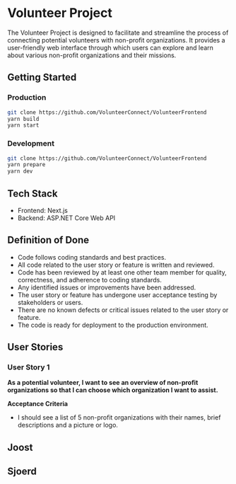 # Volunteer Project

The Volunteer Project is designed to facilitate and streamline the process of connecting potential volunteers with non-profit organizations. It provides a user-friendly web interface through which users can explore and learn about various non-profit organizations and their missions.

## Getting Started

### Production

```bash
git clone https://github.com/VolunteerConnect/VolunteerFrontend
yarn build
yarn start
```

### Development

```bash
git clone https://github.com/VolunteerConnect/VolunteerFrontend
yarn prepare
yarn dev
```

## Tech Stack

- Frontend: Next.js
- Backend: ASP.NET Core Web API

## Definition of Done

- Code follows coding standards and best practices.
- All code related to the user story or feature is written and reviewed.
- Code has been reviewed by at least one other team member for quality, correctness, and adherence to coding standards.
- Any identified issues or improvements have been addressed.
- The user story or feature has undergone user acceptance testing by stakeholders or users.
- There are no known defects or critical issues related to the user story or feature.
- The code is ready for deployment to the production environment.

## User Stories

### User Story 1

**As a potential volunteer, I want to see an overview of non-profit organizations so that I can choose which organization I want to assist.**

**Acceptance Criteria**

- I should see a list of 5 non-profit organizations with their names, brief descriptions and a picture or logo.

## Joost


## Sjoerd
